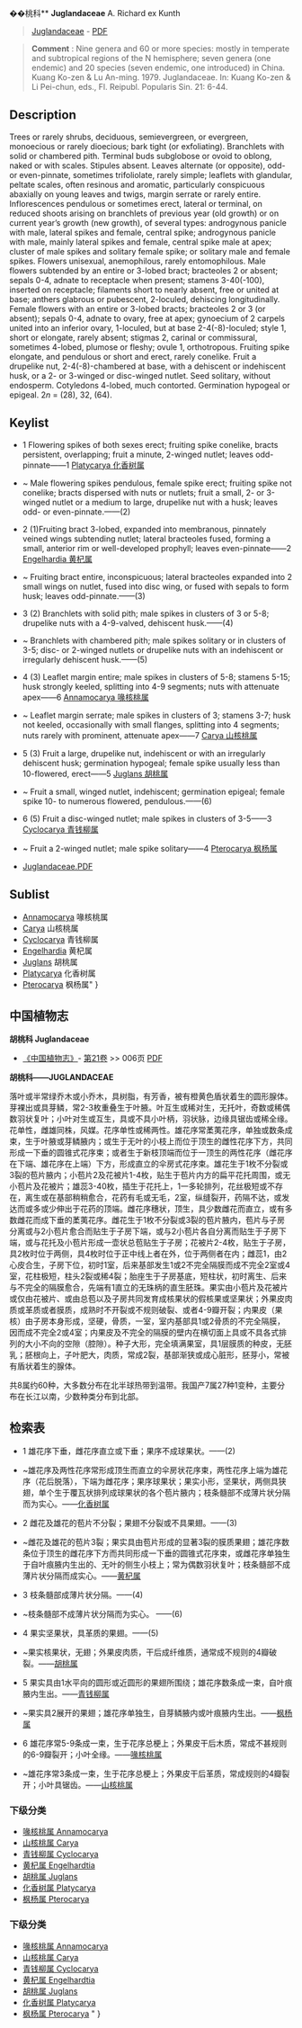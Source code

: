 
��桃科** **Juglandaceae** A. Richard ex Kunth

> [Juglandaceae](http://www.iplant.cn/info/Juglandaceae?t=foc) - [PDF](http://www.iplant.cn/foc/pdf/Juglandaceae.pdf)

> **Comment** : 
> Nine genera and 60 or more species: mostly in temperate and subtropical regions of the N hemisphere; seven genera (one endemic) and 20 species (seven endemic, one introduced) in China.
> Kuang Ko-zen & Lu An-ming. 1979. Juglandaceae. In: Kuang Ko-zen & Li Pei-chun, eds., Fl. Reipubl. Popularis Sin. 21: 6-44.

## Description

Trees or rarely shrubs, deciduous, semievergreen, or evergreen, monoecious or rarely dioecious; bark tight (or exfoliating). Branchlets with solid or chambered pith. Terminal buds subglobose or ovoid to oblong, naked or with scales. Stipules absent. Leaves alternate (or opposite), odd- or even-pinnate, sometimes trifoliolate, rarely simple; leaflets with glandular, peltate scales, often resinous and aromatic, particularly conspicuous abaxially on young leaves and twigs, margin serrate or rarely entire. Inflorescences pendulous or sometimes erect, lateral or terminal, on reduced shoots arising on branchlets of previous year (old growth) or on current year’s growth (new growth), of several types: androgynous panicle with male, lateral spikes and female, central spike; androgynous panicle with male, mainly lateral spikes and female, central spike male at apex; cluster of male spikes and solitary female spike; or solitary male and female spikes. Flowers unisexual, anemophilous, rarely entomophilous. Male flowers subtended by an entire or 3-lobed bract; bracteoles 2 or absent; sepals 0-4, adnate to receptacle when present; stamens 3-40(-100), inserted on receptacle; filaments short to nearly absent, free or united at base; anthers glabrous or pubescent, 2-loculed, dehiscing longitudinally. Female flowers with an entire or 3-lobed bracts; bracteoles 2 or 3 (or absent); sepals 0-4, adnate to ovary, free at apex; gynoecium of 2 carpels united into an inferior ovary, 1-loculed, but at base 2-4(-8)-loculed; style 1, short or elongate, rarely absent; stigmas 2, carinal or commissural, sometimes 4-lobed, plumose or fleshy; ovule 1, orthotropous. Fruiting spike elongate, and pendulous or short and erect, rarely conelike. Fruit a drupelike nut, 2-4(-8)-chambered at base, with a dehiscent or indehiscent husk, or a 2- or 3-winged or disc-winged nutlet. Seed solitary, without endosperm. Cotyledons 4-lobed, much contorted. Germination hypogeal or epigeal. 2*n* = (28), 32, (64).

## Keylist

* 1 Flowering spikes of both sexes erect; fruiting spike conelike, bracts persistent, overlapping; fruit a minute, 2-winged nutlet; leaves odd-pinnate——1 [Platycarya 化香树属](http://www.iplant.cn/info/Platycarya?t=foc)
* ~ Male flowering spikes pendulous, female spike erect; fruiting spike not conelike; bracts dispersed with nuts or nutlets; fruit a small, 2- or 3-winged nutlet or a medium to large, drupelike nut with a husk; leaves odd- or even-pinnate.——(2)

* 2 (1)Fruiting bract 3-lobed, expanded into membranous, pinnately veined wings subtending nutlet; lateral bracteoles fused, forming a small, anterior rim or well-developed prophyll; leaves even-pinnate——2 [Engelhardia 黄杞属](http://www.iplant.cn/info/Engelhardia?t=foc)
* ~ Fruiting bract entire, inconspicuous; lateral bracteoles expanded into 2 small wings on nutlet, fused into disc wing, or fused with sepals to form husk; leaves odd-pinnate.——(3)

* 3 (2) Branchlets with solid pith; male spikes in clusters of 3 or 5-8; drupelike nuts with a 4-9-valved, dehiscent husk.——(4)
* ~ Branchlets with chambered pith; male spikes solitary or in clusters of 3-5; disc- or 2-winged nutlets or drupelike nuts with an indehiscent or irregularly dehiscent husk.——(5)

* 4 (3) Leaflet margin entire; male spikes in clusters of 5-8; stamens 5-15; husk strongly keeled, splitting into 4-9 segments; nuts with attenuate apex——6 [Annamocarya 喙核桃属](http://www.iplant.cn/info/Annamocarya?t=foc)
* ~ Leaflet margin serrate; male spikes in clusters of 3; stamens 3-7; husk not keeled, occasionally with small flanges, splitting into 4 segments; nuts rarely with prominent, attenuate apex——7 [Carya 山核桃属](http://www.iplant.cn/info/Carya?t=foc)

* 5 (3) Fruit a large, drupelike nut, indehiscent or with an irregularly dehiscent husk; germination hypogeal; female spike usually less than 10-flowered, erect——5 [Juglans 胡桃属](http://www.iplant.cn/info/Juglans?t=foc)
* ~ Fruit a small, winged nutlet, indehiscent; germination epigeal; female spike 10- to numerous flowered, pendulous.——(6)

* 6 (5) Fruit a disc-winged nutlet; male spikes in clusters of 3-5——3 [Cyclocarya 青钱柳属](http://www.iplant.cn/info/Cyclocarya?t=foc)
* ~ Fruit a 2-winged nutlet; male spike solitary——4 [Pterocarya 枫杨属](http://www.iplant.cn/info/Pterocarya?t=foc)

* [Juglandaceae.PDF](http://www.iplant.cn/foc/pdf/Juglandaceae.pdf)

## Sublist

* [Annamocarya](http://www.iplant.cn/info/Annamocarya?t=foc)
 喙核桃属
* [Carya](http://www.iplant.cn/info/Carya?t=foc)
 山核桃属
* [Cyclocarya](http://www.iplant.cn/info/Cyclocarya?t=foc)
 青钱柳属
* [Engelhardia](http://www.iplant.cn/info/Engelhardia?t=foc)
 黄杞属
* [Juglans](http://www.iplant.cn/info/Juglans?t=foc)
 胡桃属
* [Platycarya](http://www.iplant.cn/info/Platycarya?t=foc)
 化香树属
* [Pterocarya](http://www.iplant.cn/info/Pterocarya?t=foc) 枫杨属"
}
## 中国植物志

**胡桃科 Juglandaceae**

* [《中国植物志》](http://www.iplant.cn/frps)- [第21卷](http://www.iplant.cn/frps/vol/21) >> 006页 [PDF](http://www.iplant.cn/frps/pdf/21/006z.pdf)

**胡桃科——JUGLANDACEAE**

落叶或半常绿乔木或小乔木，具树脂，有芳香，被有橙黄色盾状着生的圆形腺体。芽裸出或具芽鳞，常2-3枚重叠生于叶腋。叶互生或稀对生，无托叶，奇数或稀偶数羽状复叶；小叶对生或互生，具或不具小叶柄，羽状脉，边缘具锯齿或稀全缘。花单性，雌雄同株，风媒。花序单性或稀两性。雄花序常葇荑花序，单独或数条成束，生于叶腋或芽鳞腋内；或生于无叶的小枝上而位于顶生的雌性花序下方，共同形成一下垂的圆锥式花序束；或者生于新枝顶端而位于一顶生的两性花序（雌花序在下端、雄花序在上端）下方，形成直立的伞房式花序束。雄花生于1枚不分裂或3裂的苞片腋内；小苞片2及花被片1-4枚，贴生于苞片内方的扁平花托周围，或无小苞片及花被片；雄蕊3-40枚，插生于花托上，1一多轮排列，花丝极短或不存在，离生或在基部稍稍愈合，花药有毛或无毛，2室，纵缝裂开，药隔不达，或发达而或多或少伸出于花药的顶端。雌花序穗状，顶生，具少数雌花而直立，或有多数雌花而成下垂的葇荑花序。雌花生于1枚不分裂或3裂的苞片腋内，苞片与子房分离或与2小苞片愈合而贴生于子房下端，或与2小苞片各自分离而贴生于子房下端，或与花托及小苞片形成一壶状总苞贴生于子房；花被片2-4枚，贴生于子房，具2枚时位于两侧，具4枚时位于正中线上者在外，位于两侧者在内；雌蕊1，由2心皮合生，子房下位，初时1室，后来基部发生1或2不完全隔膜而成不完全2室或4室，花柱极短，柱头2裂或稀4裂；胎座生于子房基底，短柱状，初时离生、后来与不完全的隔膜愈合，先端有1直立的无珠柄的直生胚珠。果实由小苞片及花被片或仅由花被片、或由总苞以及子房共同发育成核果状的假核果或坚果状；外果皮肉质或革质或者膜质，成熟时不开裂或不规则破裂、或者4-9瓣开裂；内果皮（果核）由子房本身形成，坚硬，骨质，一室，室内基部具1或2骨质的不完全隔膜，因而成不完全2或4室；内果皮及不完全的隔膜的壁内在横切面上具或不具各式排列的大小不向的空隙（腔隙）。种子大形，完全填满果室，具1层膜质的种皮，无胚乳；胚根向上，子叶肥大，肉质，常成2裂，基部渐狭或成心脏形，胚芽小，常被有盾状着生的腺体。

共8属约60种，大多数分布在北半球热带到温带。我国产7属27种1变种，主要分布在长江以南，少数种类分布到北部。

## 检索表

* 1 雄花序下垂，雌花序直立或下垂；果序不成球果状。——(2)
* ~雄花序及两性花序常形成顶生而直立的伞房状花序束，两性花序上端为雄花序（花后脱落），下端为雌花序；果序球果状；果实小形，坚果状，两侧具狭翅，单个生于覆瓦状排列成球果状的各个苞片腋内；枝条髓部不成薄片状分隔而为实心。——[化香树属](http://www.iplant.cn/info/Platycarya?t=z)

* 2 雌花及雄花的苞片不分裂；果翅不分裂或不具果翅。——(3)
* ~雌花及雄花的苞片3裂；果实具由苞片形成的显著3裂的膜质果翅；雄花序数条位于顶生的雌花序下方而共同形成一下垂的圆锥式花序束，或雌花序单独生于自叶痕腋内生出的、无叶的侧生小枝上；常为偶数羽状复叶；枝条髓部不成薄片状分隔而成实心。——[黄杞属](http://www.iplant.cn/info/Engelhardtia?t=z)

* 3 枝条髓部成薄片状分隔。——(4)
* ~枝条髓部不成薄片状分隔而为实心。 ——(6)

* 4 果实坚果状，具革质的果翅。——(5)
* ~果实核果状，无翅；外果皮肉质，干后成纤维质，通常成不规则的4瓣破裂。——[胡桃属](http://www.iplant.cn/info/Juglans?t=z)

* 5 果实具由1水平向的圆形或近圆形的果翅所围绕；雄花序数条成一束，自叶痕腋内生出。——[青钱柳属](http://www.iplant.cn/info/Cyclocarya?t=z)

* ~果实具2展开的果翅；雄花序单独生，自芽鳞腋内或叶痕腋内生出。——[枫杨属](http://www.iplant.cn/info/Pterocarya?t=z)

* 6 雄花序常5-9条成一束，生于花序总梗上；外果皮干后木质，常成不甚规则的6-9瓣裂开；小叶全缘。——[喙核桃属](Annamocarya-喙核桃属.md)

* ~雄花序常3条成一束，生于花序总梗上；外果皮干后革质，常成规则的4瓣裂开；小叶具锯齿。——[山核桃属](Carya-山核桃属.md)

### 下级分类
* [喙核桃属  Annamocarya](Annamocarya-喙核桃属.md)
* [山核桃属  Carya](Carya-山核桃属.md)
* [青钱柳属  Cyclocarya](http://www.iplant.cn/info/Cyclocarya?t=z)
* [黄杞属  Engelhardtia](http://www.iplant.cn/info/Engelhardtia?t=z)
* [胡桃属  Juglans](http://www.iplant.cn/info/Juglans?t=z)
* [化香树属  Platycarya](http://www.iplant.cn/info/Platycarya?t=z)
* [枫杨属  Pterocarya](http://www.iplant.cn/info/Pterocarya?t=z)

### 下级分类
* [喙核桃属  Annamocarya](http://iplant.cn/info/sp/Annamocarya?t=z)
* [山核桃属  Carya](http://iplant.cn/info/sp/Carya?t=z)
* [青钱柳属  Cyclocarya](http://iplant.cn/info/sp/Cyclocarya?t=z)
* [黄杞属  Engelhardtia](http://iplant.cn/info/sp/Engelhardtia?t=z)
* [胡桃属  Juglans](http://iplant.cn/info/sp/Juglans?t=z)
* [化香树属  Platycarya](http://iplant.cn/info/sp/Platycarya?t=z)
* [枫杨属  Pterocarya](http://iplant.cn/info/sp/Pterocarya?t=z)
"
}